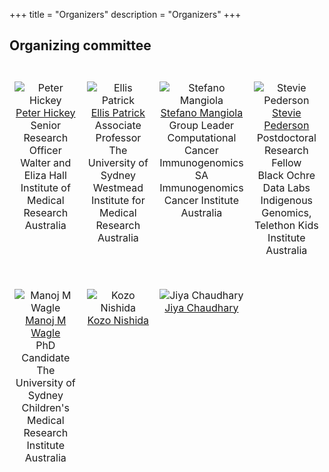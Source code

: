 +++
title = "Organizers"
description = "Organizers"
+++

<!-- ## Co-chairs

{{< cochairs >}} -->

<!-- ## Organizer Comittee

{{< committee >}} -->



## Organizing committee

<table style="width: 100%; table-layout: fixed; border-collapse: separate; border-spacing: 0 25px;">
  <tr>
    <td style="text-align: center; vertical-align: top; width: 25%; padding-bottom: 25px;">
      <img src="../img/organizers/PeterHickey.png" alt="Peter Hickey" style="max-width: 150px; height: auto;"><br>
      <a href="mailto:peter.hickey@gmail.com">Peter Hickey</a><br>
      Senior Research Officer</br>
      Walter and Eliza Hall Institute of Medical Research</br>
      Australia
    </td>
    <td style="text-align: center; vertical-align: top; width: 25%; padding-bottom: 25px;">
      <img src="../img/organizers/EllisPatrick.png" alt="Ellis Patrick" style="max-width: 150px; height: auto;"><br>
      <a href="mailto:ellis.patrick@sydney.edu.au">Ellis Patrick</a><br>
      Associate Professor</br>
      The University of Sydney</br>
      Westmead Institute for Medical Research<br>
      Australia
    </td>
    <td style="text-align: center; vertical-align: top; width: 25%; padding-bottom: 25px;">
      <img src="../img/organizers/StefanoMangiola.png" alt="Stefano Mangiola" style="max-width: 150px; height: auto;"><br>
      <a href="mailto:stefano.mangiola@adelaide.edu.au">Stefano Mangiola</a><br>
      Group Leader<br>
      Computational Cancer Immunogenomics</br>
      SA Immunogenomics Cancer Institute</br>
      Australia
    </td>
    <td style="text-align: center; vertical-align: top; width: 25%; padding-bottom: 25px;">
      <img src="../img/organizers/SteviePederson.png" alt="Stevie Pederson" style="max-width: 150px; height: auto;"><br>
      <a href="mailto:stephen.pederson@telethonkids.org.au">Stevie Pederson</a><br>
      Postdoctoral Research Fellow<br>
      Black Ochre Data Labs<br>
      Indigenous Genomics, Telethon Kids Institute</br>
      Australia
    </td>
  </tr>
  <tr>
    <td style="text-align: center; vertical-align: top; width: 25%; padding-bottom: 25px;">
      <img src="../img/organizers/ManojMWagle.png" alt="Manoj M Wagle" style="max-width: 150px; height: auto;"><br>
      <a href="mailto:manojmukunda.wagle@sydney.edu.au">Manoj M Wagle</a><br>
      PhD Candidate</br>
      The University of Sydney</br>
      Children's Medical Research Institute</br>
      Australia
    </td>
    <td style="text-align: center; vertical-align: top; width: 25%; padding-bottom: 25px;">
      <img src="../img/organizers/Placeholder.jpeg" alt="Kozo Nishida" style="max-width: 150px; height: auto;"><br>
      <a href="mailto:lwaldron.research@gmail.com">Kozo Nishida</a><br>
    </td>
    <td style="text-align: center; vertical-align: top; width: 25%; padding-bottom: 25px;">
      <img src="../img/organizers/Placeholder.jpeg" alt="Jiya Chaudhary" style="max-width: 150px; height: auto;"><br>
      <a href="mailto:jkc9886@nyu.edu">Jiya Chaudhary</a><br>
    </td>
    <td style="text-align: center; vertical-align: top; width: 25%; padding-bottom: 25px;">&nbsp;</td>
  </tr>
</table>


&nbsp;

